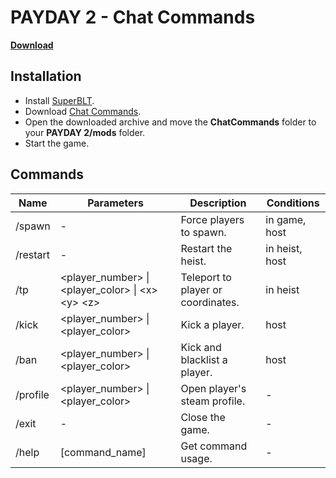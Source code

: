 # PAYDAY 2 - Chat Commands

**[Download]()**

## Installation

- Install [SuperBLT](https://superblt.znix.xyz/).
- Download [Chat Commands]().
- Open the downloaded archive and move the **ChatCommands** folder to your **PAYDAY 2/mods** folder.
- Start the game.

## Commands

| Name     | Parameters                                          | Description                        | Conditions     |
|----------|-----------------------------------------------------|------------------------------------|----------------|
| /spawn   | -                                                   | Force players to spawn.            | in game, host  |
| /restart | -                                                   | Restart the heist.                 | in heist, host |
| /tp      | <player_number> \| <player_color> \| \<x> \<y> \<z> | Teleport to player or coordinates. | in heist       |
| /kick    | <player_number> \| <player_color>                   | Kick a player.                     | host           |
| /ban     | <player_number> \| <player_color>                   | Kick and blacklist a player.       | host           |
| /profile | <player_number> \| <player_color>                   | Open player's steam profile.       | -              |
| /exit    | -                                                   | Close the game.                    | -              |
| /help    | [command_name]                                      | Get command usage.                 | -              |